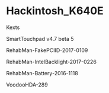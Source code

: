 # Hackintosh_K640E

Kexts

SmartTouchpad v4.7 beta 5

RehabMan-FakePCIID-2017-0109

RehabMan-IntelBacklight-2017-0226

RehabMan-Battery-2016-1118

VoodooHDA-289